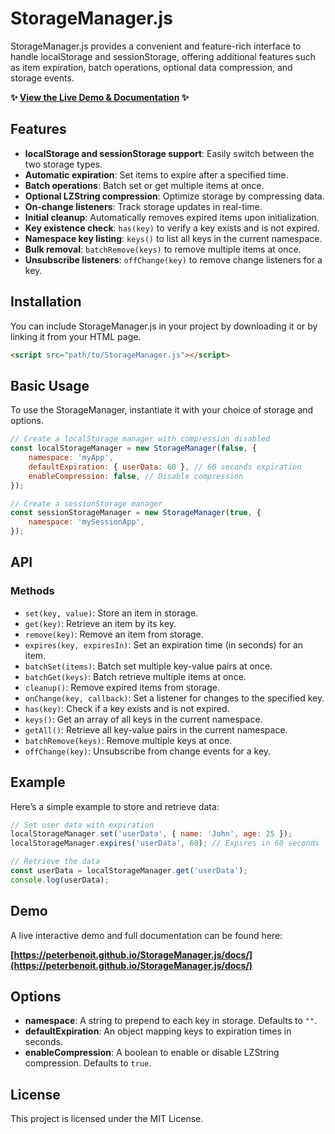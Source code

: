 # StorageManager.js

StorageManager.js provides a convenient and feature-rich interface to handle localStorage and sessionStorage, offering additional features such as item expiration, batch operations, optional data compression, and storage events.

**✨ [View the Live Demo & Documentation](https://peterbenoit.github.io/StorageManager.js/docs/) ✨** <!-- Update with your actual URL -->

## Features

-   **localStorage and sessionStorage support**: Easily switch between the two storage types.
-   **Automatic expiration**: Set items to expire after a specified time.
-   **Batch operations**: Batch set or get multiple items at once.
-   **Optional LZString compression**: Optimize storage by compressing data.
-   **On-change listeners**: Track storage updates in real-time.
-   **Initial cleanup**: Automatically removes expired items upon initialization.
-   **Key existence check**: `has(key)` to verify a key exists and is not expired.
-   **Namespace key listing**: `keys()` to list all keys in the current namespace.
-   **Bulk removal**: `batchRemove(keys)` to remove multiple items at once.
-   **Unsubscribe listeners**: `offChange(key)` to remove change listeners for a key.

## Installation

You can include StorageManager.js in your project by downloading it or by linking it from your HTML page.

```html
<script src="path/to/StorageManager.js"></script>
```

## Basic Usage

To use the StorageManager, instantiate it with your choice of storage and options.

```javascript
// Create a localStorage manager with compression disabled
const localStorageManager = new StorageManager(false, {
    namespace: 'myApp',
    defaultExpiration: { userData: 60 }, // 60 seconds expiration
    enableCompression: false, // Disable compression
});

// Create a sessionStorage manager
const sessionStorageManager = new StorageManager(true, {
    namespace: 'mySessionApp',
});
```

## API

### Methods

-   `set(key, value)`: Store an item in storage.
-   `get(key)`: Retrieve an item by its key.
-   `remove(key)`: Remove an item from storage.
-   `expires(key, expiresIn)`: Set an expiration time (in seconds) for an item.
-   `batchSet(items)`: Batch set multiple key-value pairs at once.
-   `batchGet(keys)`: Batch retrieve multiple items at once.
-   `cleanup()`: Remove expired items from storage.
-   `onChange(key, callback)`: Set a listener for changes to the specified key.
-   `has(key)`: Check if a key exists and is not expired.
-   `keys()`: Get an array of all keys in the current namespace.
-   `getAll()`: Retrieve all key-value pairs in the current namespace.
-   `batchRemove(keys)`: Remove multiple keys at once.
-   `offChange(key)`: Unsubscribe from change events for a key.

## Example

Here’s a simple example to store and retrieve data:

```javascript
// Set user data with expiration
localStorageManager.set('userData', { name: 'John', age: 25 });
localStorageManager.expires('userData', 60); // Expires in 60 seconds

// Retrieve the data
const userData = localStorageManager.get('userData');
console.log(userData);
```

## Demo

A live interactive demo and full documentation can be found here:

**[https://peterbenoit.github.io/StorageManager.js/docs/](https://peterbenoit.github.io/StorageManager.js/docs/)**

## Options

-   **namespace**: A string to prepend to each key in storage. Defaults to `""`.
-   **defaultExpiration**: An object mapping keys to expiration times in seconds.
-   **enableCompression**: A boolean to enable or disable LZString compression. Defaults to `true`.

## License

This project is licensed under the MIT License.

